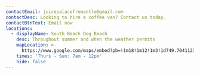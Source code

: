 ```yaml
---
contactEmail: juicepalacefremantle@gmail.com
contactDesc: Looking to hire a coffee van? Contact us today.
contactBtnText: Email now
locations:
  - displayName: South Beach Dog Beach
    desc: Throughout summer and when the weather permits
    mapLocation: >-
      https://www.google.com/maps/embed?pb=!1m18!1m12!1m3!1d749.7041123796434!2d115.7499066081522!3d-32.07095159876862!2m3!1f0!2f0!3f0!3m2!1i1024!2i768!4f13.1!3m3!1m2!1s0x2a32a1ebe529cbcd%3A0xf142228b9a92ac13!2sJuice%20Palace!5e0!3m2!1sen!2sau!4v1726614400344!5m2!1sen!2sau
    times: 'Thurs - Sun: 7am - 12pm'
    hide: false
---
```


